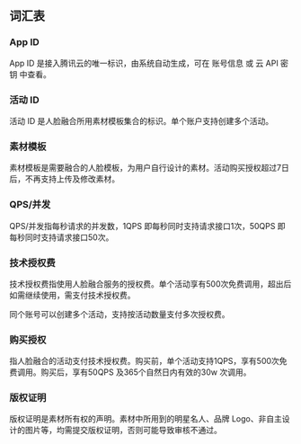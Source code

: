 ## 词汇表

### App ID
App ID 是接入腾讯云的唯一标识，由系统自动生成，可在 账号信息 或 云 API 密钥 中查看。

### 活动 ID
活动 ID 是人脸融合所用素材模板集合的标识。单个账户支持创建多个活动。

### 素材模板
素材模板是需要融合的人脸模板，为用户自行设计的素材。活动购买授权超过7日后，不再支持上传及修改素材。

### QPS/并发
QPS/并发指每秒请求的并发数，1QPS 即每秒同时支持请求接口1次，50QPS 即每秒同时支持请求接口50次。

### 技术授权费
技术授权费指使用人脸融合服务的授权费。单个活动享有500次免费调用，超出后如需继续使用，需支付技术授权费。

同个账号可以创建多个活动，支持按活动数量支付多次授权费。

### 购买授权
指人脸融合的活动支付技术授权费。购买前，单个活动支持1QPS，享有500次免费调用。购买后，享有50QPS 及365个自然日内有效的30w 次调用。

### 版权证明
版权证明是素材所有权的声明。素材中所用到的明星名人、品牌 Logo、非自主设计的图片等，均需提交版权证明，否则可能导致审核不通过。

